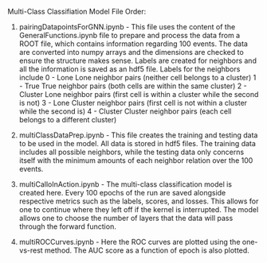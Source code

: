 Multi-Class Classifiation Model File Order:
  
  1. pairingDatapointsForGNN.ipynb - This file uses the content of the GeneralFunctions.ipynb file to prepare and process the data from a ROOT file, which contains
information regarding 100 events. The data are converted into numpy arrays and the dimensions are checked to ensure the structure makes sense. Labels are created for
neighbors and all the information is saved as an hdf5 file. Labels for the neighbors include
      0 - Lone Lone neighbor pairs (neither cell belongs to a cluster)
      1 - True True neighbor pairs (both cells are within the same cluster)
      2 - Cluster Lone neighbor pairs (first cell is within a cluster while the second is not)
      3 - Lone Cluster neighbor pairs (first cell is not within a cluster while the second is)
      4 - Cluster Cluster neighbor pairs (each cell belongs to a different cluster)
     
  2. multiClassDataPrep.ipynb - This file creates the training and testing data to be used in the model. All data is stored in hdf5 files. The training data includes
all possible neighbors, while the testing data only concerns itself with the minimum amounts of each neighbor relation over the 100 events.
  
  3. multiCalloInAction.ipynb - The multi-class classification model is created here. Every 100 epochs of the run are saved alongside respective metrics such as the
labels, scores, and losses. This allows for one to continue where they left off if the kernel is interrupted. The model allows one to choose the number of layers that
the data will pass through the forward function.

  4. multiROCCurves.ipynb - Here the ROC curves are plotted using the one-vs-rest method. The AUC score as a function of epoch is also plotted.

